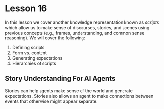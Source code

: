# Lesson 16

In this lesson we cover another knowledge representation known as _scripts_ which allow us to make sense of discourses, stories, and scenes using previous concepts (e.g., frames, understanding, and common sense reasoning). We will cover the following:

1. Defining scripts
2. Form vs. content
3. Generating expectations
4. Hierarchies of scripts

## Story Understanding For AI Agents

Stories can help agents make sense of the world and generate expectations. Stories also allows an agent to make connections between events that otherwise might appear separate.
